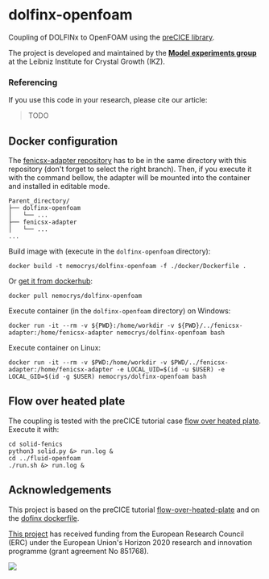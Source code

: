 # dolfinx-openfoam

Coupling of DOLFINx to OpenFOAM using the [preCICE library](https://precice.org/).

The project is developed and maintained by the [**Model experiments group**](https://www.ikz-berlin.de/en/research/materials-science/section-fundamental-description#c486) at the Leibniz Institute for Crystal Growth (IKZ).

### Referencing
If you use this code in your research, please cite our article:

> TODO


## Docker configuration

The [fenicsx-adapter repository](https://github.com/precice/fenicsx-adapter) has to be in the same directory with this repository (don't forget to select the right branch). Then, if you execute it with the command bellow, the adapter will be mounted into the container and installed in editable mode.

```
Parent_directory/
├── dolfinx-openfoam
│   └── ...
├── fenicsx-adapter
│   └── ...
...
```

Build image with (execute in the `dolfinx-openfoam` directory):

```shell
docker build -t nemocrys/dolfinx-openfoam -f ./docker/Dockerfile .
```

Or [get it from dockerhub](https://hub.docker.com/r/nemocrys/dolfinx-openfoam):

```shell
docker pull nemocrys/dolfinx-openfoam
```

Execute container (in the `dolfinx-openfoam` directory) on Windows:

```shell
docker run -it --rm -v ${PWD}:/home/workdir -v ${PWD}/../fenicsx-adapter:/home/fenicsx-adapter nemocrys/dolfinx-openfoam bash
```

Execute container on Linux:

```shell
docker run -it --rm -v $PWD:/home/workdir -v $PWD/../fenicsx-adapter:/home/fenicsx-adapter -e LOCAL_UID=$(id -u $USER) -e LOCAL_GID=$(id -g $USER) nemocrys/dolfinx-openfoam bash
```


## Flow over heated plate

The coupling is tested with the preCICE tutorial case [flow over heated plate](https://github.com/precice/tutorials/tree/master/flow-over-heated-plate). Execute it with:

```shell
cd solid-fenics
python3 solid.py &> run.log &
cd ../fluid-openfoam
./run.sh &> run.log &
```


## Acknowledgements

This project is based on the preCICE tutorial [flow-over-heated-plate](https://github.com/precice/tutorials/tree/master/flow-over-heated-plate) and on the [dofinx dockerfile](https://github.com/FEniCS/dolfinx/blob/main/docker/Dockerfile).


[This project](https://nemocrys.github.io/) has received funding from the European Research Council (ERC) under the European Union's Horizon 2020 research and innovation programme (grant agreement No 851768).

<img src="https://raw.githubusercontent.com/nemocrys/pyelmer/master/EU-ERC.png">
